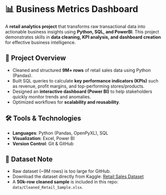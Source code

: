# 📊 Business Metrics Dashboard 
A **retail analytics project** that transforms raw transactional data into actionable business insights using **Python, SQL, and PowerBI**.
This project demonstrates skills in **data cleaning, KPI analysis, and dashboard creation** for effective business intelligence.  

## 🔎 Project Overview  
- Cleaned and structured **9M+ rows** of retail sales data using Python (Pandas).  
- Built SQL queries to calculate **key performance indicators (KPIs)** such as revenue, profit margins, and top-performing stores/products.  
- Designed an **interactive dashboard (Power BI)** to help stakeholders quickly monitor trends and anomalies.  
- Optimized workflows for **scalability and reusability**.


## 🛠️ Tools & Technologies  
- **Languages**: Python (Pandas, OpenPyXL), SQL  
- **Visualization**: Excel, Power BI  
- **Version Control**: Git & GitHub

## 📂 Dataset Note  
- Raw dataset (~9M rows) is too large for GitHub.  
- Download the dataset directly from Kaggle: [Retail Sales Dataset](https://www.kaggle.com/datasets/berkayalan/retail-sales-data)  
- A **50k-row cleaned sample** is included in this repo: `data/Cleaned_Retail_Sample.xlsx`.  
